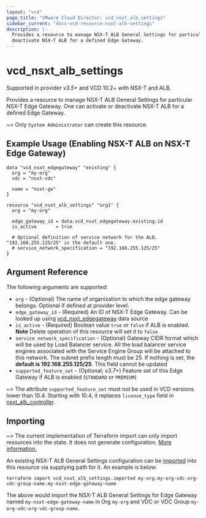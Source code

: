 ```yaml
---
layout: "vcd"
page_title: "VMware Cloud Director: vcd_nsxt_alb_settings"
sidebar_current: "docs-vcd-resource-nsxt-alb-settings"
description: |-
  Provides a resource to manage NSX-T ALB General Settings for particular NSX-T Edge Gateway. One can activate or
  deactivate NSX-T ALB for a defined Edge Gateway.
---
```


# vcd\_nsxt\_alb\_settings

Supported in provider *v3.5+* and VCD 10.2+ with NSX-T and ALB.

Provides a resource to manage NSX-T ALB General Settings for particular NSX-T Edge Gateway. One can activate or
deactivate NSX-T ALB for a defined Edge Gateway.

~> Only `System Administrator` can create this resource.

## Example Usage (Enabling NSX-T ALB on NSX-T Edge Gateway)

```hcl
data "vcd_nsxt_edgegateway" "existing" {
  org = "my-org"
  vdc = "nsxt-vdc"

  name = "nsxt-gw"
}

resource "vcd_nsxt_alb_settings" "org1" {
  org = "my-org"

  edge_gateway_id = data.vcd_nsxt_edgegateway.existing.id
  is_active       = true

  # Optional definition of service network for the ALB. "192.168.255.125/25" is the default one.
  # service_network_specification = "192.168.255.125/25"
}
```

## Argument Reference

The following arguments are supported:

* `org` - (Optional) The name of organization to which the edge gateway belongs. Optional if defined at provider level.
* `edge_gateway_id` - (Required) An ID of NSX-T Edge Gateway. Can be looked up using
  [vcd_nsxt_edgegateway](/providers/vmware/vcd/latest/docs/data-sources/nsxt_edgegateway) data source
* `is_active` - (Required) Boolean value `true` or `false` if ALB is enabled. **Note** Delete operation of this resource
  will set it to `false`
* `service_network_specification` - (Optional) Gateway CIDR format which will be used by Load Balancer service. All the
  load balancer service engines associated with the Service Engine Group will be attached to this network. The subnet
  prefix length must be 25. If nothing is set, the **default is 192.168.255.125/25**. This field cannot be updated
* `supported_feature_set` - (Optional; *v3.7+*) Feature set of this Edge Gateway if ALB is enabled (`STANDARD` or `PREMIUM`)

~> The attribute `supported_feature_set` must not be used in VCD versions lower than 10.4. Starting with 10.4, it replaces `license_type` field in [nsxt_alb_controller](/providers/vmware/vcd/latest/docs/resources/nsxt_alb_controller).

## Importing

~> The current implementation of Terraform import can only import resources into the state.
It does not generate configuration. [More information.](https://www.terraform.io/docs/import/)

An existing NSX-T ALB General Settings configuration can be [imported][docs-import] into this resource via supplying
path for it. An example is below:

[docs-import]: https://www.terraform.io/docs/import/

```
terraform import vcd_nsxt_alb_settings.imported my-org.my-org-vdc-org-vdc-group-name.my-nsxt-edge-gateway-name
```

The above would import the NSX-T ALB General Settings for Edge Gateway named
`my-nsxt-edge-gateway-name` in Org `my-org` and VDC or VDC Group `my-org-vdc-org-vdc-group-name`.